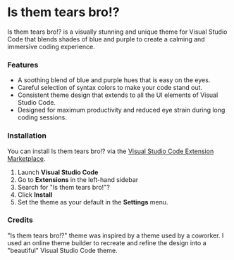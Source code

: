 # Is them tears bro!?
Is them tears bro!? is a visually stunning and unique theme for Visual Studio Code that blends shades of blue and purple to create a calming and immersive coding experience.

### Features
* A soothing blend of blue and purple hues that is easy on the eyes.
* Careful selection of syntax colors to make your code stand out.
* Consistent theme design that extends to all the UI elements of Visual Studio Code.
* Designed for maximum productivity and reduced eye strain during long coding sessions.

### Installation
You can install Is them tears bro!? via the [Visual Studio Code Extension Marketplace](https://marketplace.visualstudio.com/items?itemName=benji011.isthemtearsbro).

1. Launch **Visual Studio Code**
2. Go to **Extensions** in the left-hand sidebar
3. Search for "Is them tears bro!"?
4. Click **Install**
5. Set the theme as your default in the **Settings** menu.

### Credits
"Is them tears bro!?" theme was inspired by a theme used by a coworker. I used an online theme builder to recreate and refine the design into a "beautiful" Visual Studio Code theme.
